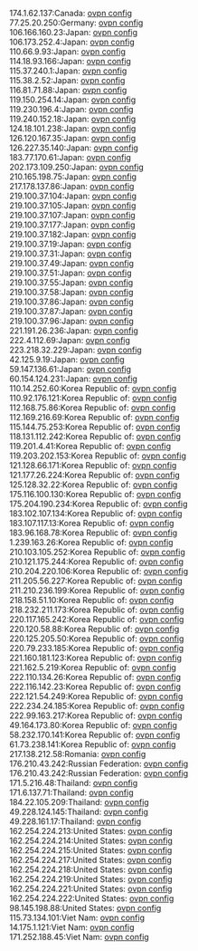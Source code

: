 174.1.62.137:Canada: [ovpn config](vpn/174_1_62_137.ovpn)  
77.25.20.250:Germany: [ovpn config](vpn/77_25_20_250.ovpn)  
106.166.160.23:Japan: [ovpn config](vpn/106_166_160_23.ovpn)  
106.173.252.4:Japan: [ovpn config](vpn/106_173_252_4.ovpn)  
110.66.9.93:Japan: [ovpn config](vpn/110_66_9_93.ovpn)  
114.18.93.166:Japan: [ovpn config](vpn/114_18_93_166.ovpn)  
115.37.240.1:Japan: [ovpn config](vpn/115_37_240_1.ovpn)  
115.38.2.52:Japan: [ovpn config](vpn/115_38_2_52.ovpn)  
116.81.71.88:Japan: [ovpn config](vpn/116_81_71_88.ovpn)  
119.150.254.14:Japan: [ovpn config](vpn/119_150_254_14.ovpn)  
119.230.196.4:Japan: [ovpn config](vpn/119_230_196_4.ovpn)  
119.240.152.18:Japan: [ovpn config](vpn/119_240_152_18.ovpn)  
124.18.101.238:Japan: [ovpn config](vpn/124_18_101_238.ovpn)  
126.120.167.35:Japan: [ovpn config](vpn/126_120_167_35.ovpn)  
126.227.35.140:Japan: [ovpn config](vpn/126_227_35_140.ovpn)  
183.77.170.61:Japan: [ovpn config](vpn/183_77_170_61.ovpn)  
202.173.109.250:Japan: [ovpn config](vpn/202_173_109_250.ovpn)  
210.165.198.75:Japan: [ovpn config](vpn/210_165_198_75.ovpn)  
217.178.137.86:Japan: [ovpn config](vpn/217_178_137_86.ovpn)  
219.100.37.104:Japan: [ovpn config](vpn/219_100_37_104.ovpn)  
219.100.37.105:Japan: [ovpn config](vpn/219_100_37_105.ovpn)  
219.100.37.107:Japan: [ovpn config](vpn/219_100_37_107.ovpn)  
219.100.37.177:Japan: [ovpn config](vpn/219_100_37_177.ovpn)  
219.100.37.182:Japan: [ovpn config](vpn/219_100_37_182.ovpn)  
219.100.37.19:Japan: [ovpn config](vpn/219_100_37_19.ovpn)  
219.100.37.31:Japan: [ovpn config](vpn/219_100_37_31.ovpn)  
219.100.37.49:Japan: [ovpn config](vpn/219_100_37_49.ovpn)  
219.100.37.51:Japan: [ovpn config](vpn/219_100_37_51.ovpn)  
219.100.37.55:Japan: [ovpn config](vpn/219_100_37_55.ovpn)  
219.100.37.58:Japan: [ovpn config](vpn/219_100_37_58.ovpn)  
219.100.37.86:Japan: [ovpn config](vpn/219_100_37_86.ovpn)  
219.100.37.87:Japan: [ovpn config](vpn/219_100_37_87.ovpn)  
219.100.37.96:Japan: [ovpn config](vpn/219_100_37_96.ovpn)  
221.191.26.236:Japan: [ovpn config](vpn/221_191_26_236.ovpn)  
222.4.112.69:Japan: [ovpn config](vpn/222_4_112_69.ovpn)  
223.218.32.229:Japan: [ovpn config](vpn/223_218_32_229.ovpn)  
42.125.9.19:Japan: [ovpn config](vpn/42_125_9_19.ovpn)  
59.147.136.61:Japan: [ovpn config](vpn/59_147_136_61.ovpn)  
60.154.124.231:Japan: [ovpn config](vpn/60_154_124_231.ovpn)  
110.14.252.60:Korea Republic of: [ovpn config](vpn/110_14_252_60.ovpn)  
110.92.176.121:Korea Republic of: [ovpn config](vpn/110_92_176_121.ovpn)  
112.168.75.86:Korea Republic of: [ovpn config](vpn/112_168_75_86.ovpn)  
112.169.216.69:Korea Republic of: [ovpn config](vpn/112_169_216_69.ovpn)  
115.144.75.253:Korea Republic of: [ovpn config](vpn/115_144_75_253.ovpn)  
118.131.112.242:Korea Republic of: [ovpn config](vpn/118_131_112_242.ovpn)  
119.201.4.41:Korea Republic of: [ovpn config](vpn/119_201_4_41.ovpn)  
119.203.202.153:Korea Republic of: [ovpn config](vpn/119_203_202_153.ovpn)  
121.128.66.171:Korea Republic of: [ovpn config](vpn/121_128_66_171.ovpn)  
121.177.26.224:Korea Republic of: [ovpn config](vpn/121_177_26_224.ovpn)  
125.128.32.22:Korea Republic of: [ovpn config](vpn/125_128_32_22.ovpn)  
175.116.100.130:Korea Republic of: [ovpn config](vpn/175_116_100_130.ovpn)  
175.204.190.234:Korea Republic of: [ovpn config](vpn/175_204_190_234.ovpn)  
183.102.107.134:Korea Republic of: [ovpn config](vpn/183_102_107_134.ovpn)  
183.107.117.13:Korea Republic of: [ovpn config](vpn/183_107_117_13.ovpn)  
183.96.168.78:Korea Republic of: [ovpn config](vpn/183_96_168_78.ovpn)  
1.239.163.26:Korea Republic of: [ovpn config](vpn/1_239_163_26.ovpn)  
210.103.105.252:Korea Republic of: [ovpn config](vpn/210_103_105_252.ovpn)  
210.121.175.244:Korea Republic of: [ovpn config](vpn/210_121_175_244.ovpn)  
210.204.220.106:Korea Republic of: [ovpn config](vpn/210_204_220_106.ovpn)  
211.205.56.227:Korea Republic of: [ovpn config](vpn/211_205_56_227.ovpn)  
211.210.236.199:Korea Republic of: [ovpn config](vpn/211_210_236_199.ovpn)  
218.158.51.10:Korea Republic of: [ovpn config](vpn/218_158_51_10.ovpn)  
218.232.211.173:Korea Republic of: [ovpn config](vpn/218_232_211_173.ovpn)  
220.117.165.242:Korea Republic of: [ovpn config](vpn/220_117_165_242.ovpn)  
220.120.58.88:Korea Republic of: [ovpn config](vpn/220_120_58_88.ovpn)  
220.125.205.50:Korea Republic of: [ovpn config](vpn/220_125_205_50.ovpn)  
220.79.233.185:Korea Republic of: [ovpn config](vpn/220_79_233_185.ovpn)  
221.160.181.123:Korea Republic of: [ovpn config](vpn/221_160_181_123.ovpn)  
221.162.5.219:Korea Republic of: [ovpn config](vpn/221_162_5_219.ovpn)  
222.110.134.26:Korea Republic of: [ovpn config](vpn/222_110_134_26.ovpn)  
222.116.142.23:Korea Republic of: [ovpn config](vpn/222_116_142_23.ovpn)  
222.121.54.249:Korea Republic of: [ovpn config](vpn/222_121_54_249.ovpn)  
222.234.24.185:Korea Republic of: [ovpn config](vpn/222_234_24_185.ovpn)  
222.99.163.217:Korea Republic of: [ovpn config](vpn/222_99_163_217.ovpn)  
49.164.173.80:Korea Republic of: [ovpn config](vpn/49_164_173_80.ovpn)  
58.232.170.141:Korea Republic of: [ovpn config](vpn/58_232_170_141.ovpn)  
61.73.238.141:Korea Republic of: [ovpn config](vpn/61_73_238_141.ovpn)  
217.138.212.58:Romania: [ovpn config](vpn/217_138_212_58.ovpn)  
176.210.43.242:Russian Federation: [ovpn config](vpn/176_210_43_242.ovpn)  
176.210.43.242:Russian Federation: [ovpn config](vpn/176_210_43_242.ovpn)  
171.5.216.48:Thailand: [ovpn config](vpn/171_5_216_48.ovpn)  
171.6.137.71:Thailand: [ovpn config](vpn/171_6_137_71.ovpn)  
184.22.105.209:Thailand: [ovpn config](vpn/184_22_105_209.ovpn)  
49.228.124.145:Thailand: [ovpn config](vpn/49_228_124_145.ovpn)  
49.228.161.17:Thailand: [ovpn config](vpn/49_228_161_17.ovpn)  
162.254.224.213:United States: [ovpn config](vpn/162_254_224_213.ovpn)  
162.254.224.214:United States: [ovpn config](vpn/162_254_224_214.ovpn)  
162.254.224.215:United States: [ovpn config](vpn/162_254_224_215.ovpn)  
162.254.224.217:United States: [ovpn config](vpn/162_254_224_217.ovpn)  
162.254.224.218:United States: [ovpn config](vpn/162_254_224_218.ovpn)  
162.254.224.219:United States: [ovpn config](vpn/162_254_224_219.ovpn)  
162.254.224.221:United States: [ovpn config](vpn/162_254_224_221.ovpn)  
162.254.224.222:United States: [ovpn config](vpn/162_254_224_222.ovpn)  
98.145.198.88:United States: [ovpn config](vpn/98_145_198_88.ovpn)  
115.73.134.101:Viet Nam: [ovpn config](vpn/115_73_134_101.ovpn)  
14.175.1.121:Viet Nam: [ovpn config](vpn/14_175_1_121.ovpn)  
171.252.188.45:Viet Nam: [ovpn config](vpn/171_252_188_45.ovpn)  
